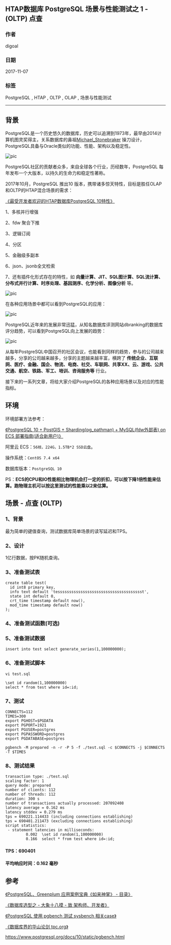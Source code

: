 ## HTAP数据库 PostgreSQL 场景与性能测试之 1 - (OLTP) 点查  
                           
### 作者          
digoal          
          
### 日期           
2017-11-07          
            
### 标签          
PostgreSQL , HTAP , OLTP , OLAP , 场景与性能测试    
                      
----                      
                       
## 背景        
PostgreSQL是一个历史悠久的数据库，历史可以追溯到1973年，最早由2014计算机图灵奖得主，关系数据库的鼻祖[Michael_Stonebraker](https://en.wikipedia.org/wiki/Michael_Stonebraker) 操刀设计，PostgreSQL具备与Oracle类似的功能、性能、架构以及稳定性。  
  
![pic](20171107_02_pic_003.jpg)    
  
PostgreSQL社区的贡献者众多，来自全球各个行业，历经数年，PostgreSQL 每年发布一个大版本，以持久的生命力和稳定性著称。  
  
2017年10月，PostgreSQL 推出10 版本，携带诸多惊天特性，目标是胜任OLAP和OLTP的HTAP混合场景的需求：  
  
[《最受开发者欢迎的HTAP数据库PostgreSQL 10特性》](../201710/20171029_01.md)  
  
1、多核并行增强  
  
2、fdw 聚合下推  
  
3、逻辑订阅  
   
4、分区  
  
5、金融级多副本  
  
6、json、jsonb全文检索  
  
7、还有插件化形式存在的特性，如 **向量计算、JIT、SQL图计算、SQL流计算、分布式并行计算、时序处理、基因测序、化学分析、图像分析** 等。  
  
![pic](20171107_02_pic_001.jpg)    
  
在各种应用场景中都可以看到PostgreSQL的应用：  
  
![pic](../201706/20170601_02_pic_002.png)    
  
PostgreSQL近年来的发展非常迅猛，从知名数据库评测网站dbranking的数据库评分趋势，可以看到PostgreSQL向上发展的趋势：  
  
![pic](20171107_02_pic_002.jpg)  
  
从每年PostgreSQL中国召开的社区会议，也能看到同样的趋势，参与的公司越来越多，分享的公司越来越多，分享的主题越来越丰富，横跨了 **传统企业、互联网、医疗、金融、国企、物流、电商、社交、车联网、共享XX、云、游戏、公共交通、航空、铁路、军工、培训、咨询服务等** 行业。  
  
接下来的一系列文章，将给大家介绍PostgreSQL的各种应用场景以及对应的性能指标。  
  
## 环境  
环境部署方法参考：  
  
[《PostgreSQL 10 + PostGIS + Sharding(pg_pathman) + MySQL(fdw外部表) on ECS 部署指南(适合新用户)》](../201710/20171018_01.md)    
  
阿里云 ECS：```56核，224G，1.5TB*2 SSD云盘```。  
  
操作系统：```CentOS 7.4 x64```  
  
数据库版本：```PostgreSQL 10```  
  
PS：**ECS的CPU和IO性能相比物理机会打一定的折扣，可以按下降1倍性能来估算。跑物理主机可以按这里测试的性能乘以2来估算。**    
  
## 场景 - 点查 (OLTP)  
  
### 1、背景  
  
最为简单的键值查询，测试数据库简单场景的读写延迟和TPS。  
  
### 2、设计  
  
1亿行数据，按PK随机查询。  
  
### 3、准备测试表  
  
```  
create table test(  
  id int8 primary key,   
  info text default 'tessssssssssssssssssssssssssssssssssssst',   
  state int default 0,   
  crt_time timestamp default now(),   
  mod_time timestamp default now()  
);  
```  
  
### 4、准备测试函数(可选)  
  
### 5、准备测试数据  
  
```  
insert into test select generate_series(1,100000000);  
```  
  
### 6、准备测试脚本  
  
```  
vi test.sql  
  
\set id random(1,100000000)  
select * from test where id=:id;  
```  
  
### 7、测试  
  
```  
CONNECTS=112  
TIMES=300  
export PGHOST=$PGDATA  
export PGPORT=1921  
export PGUSER=postgres  
export PGPASSWORD=postgres  
export PGDATABASE=postgres  
  
pgbench -M prepared -n -r -P 5 -f ./test.sql -c $CONNECTS -j $CONNECTS -T $TIMES  
```  
  
### 8、测试结果  
  
```  
transaction type: ./test.sql
scaling factor: 1
query mode: prepared
number of clients: 112
number of threads: 112
duration: 300 s
number of transactions actually processed: 207092408
latency average = 0.162 ms
latency stddev = 0.279 ms
tps = 690221.114433 (including connections establishing)
tps = 690401.211473 (excluding connections establishing)
script statistics:
 - statement latencies in milliseconds:
         0.002  \set id random(1,100000000)  
         0.166  select * from test where id=:id;
```  
  
#### TPS：690401
  
#### 平均响应时间：0.162 毫秒  
  
## 参考  
[《PostgreSQL、Greenplum 应用案例宝典《如来神掌》 - 目录》](../201706/20170601_02.md)    
  
[《数据库选型之 - 大象十八摸 - 致 架构师、开发者》](../201702/20170209_01.md)    
  
[《PostgreSQL 使用 pgbench 测试 sysbench 相关case》](../201610/20161031_02.md)    
  
[《数据库界的华山论剑 tpc.org》](../201701/20170125_01.md)    
    
https://www.postgresql.org/docs/10/static/pgbench.html    
    

